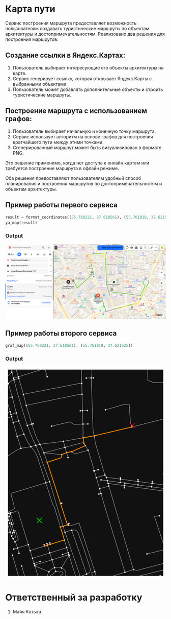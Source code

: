 # Карта пути
Сервис построения маршрута предоставляет возможность пользователям создавать туристические маршруты по объектам архитектуры и достопримечательностям. Реализовано два решения для построения маршрутов:

## Создание ссылки в Яндекс.Картах:

1. Пользователь выбирает интересующие его объекты архитектуры на карте.
2. Сервис генерирует ссылку, которая открывает Яндекс.Карты с выбранными объектами.
3. Пользователь может добавлять дополнительные объекты и строить туристические маршруты.


## Построение маршрута с использованием графов:

1. Пользователь выбирает начальную и конечную точку маршрута.
2. Сервис использует алгоритм на основе графов для построения кратчайшего пути между этими точками.
3. Сгенерированный маршрут может быть визуализирован в формате PNG.

Это решение применимо, когда нет доступа к онлайн картам или требуется построение маршрута в офлайн режиме.

Оба решения предоставляют пользователям удобный способ планирования и построения маршрутов по достопримечательностям и объектам архитектуры.

## Пример работы первого сервиса 

```python
result = format_coordinates((55.760221, 37.618561), (55.761918, 37.621525), (55.761644, 37.612991))
ya_map(result)
```
### Output
![Map](https://github.com/Kotyga/muesli_mipt_hack_2024/blob/main/geo_route/img/Map1.png)

## Пример работы второго сервиса 

```python
graf_map((55.760221, 37.618561), (55.761918, 37.621525))
```
### Output
![Map](https://github.com/Kotyga/muesli_mipt_hack_2024/blob/main/geo_route/img/Map2.png)

# Ответственный за разработку
1. Майя Котыга